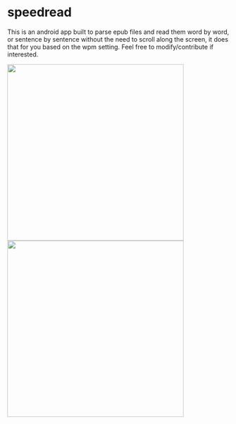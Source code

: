 # speedread


This is an android app built to parse epub files and read them word by word, or sentence by sentence without the need to scroll along the screen, it does that for you based on the wpm setting. Feel free to modify/contribute if interested.
<div>
<img src=https://i.ibb.co/JRPV7v8/2020-10-27-141758-540x857-scrot.png height="400px" />
<img src=https://i.ibb.co/L1ppzy5/2020-10-27-141714-641x1050-scrot.png height="400px"/>
</div>
